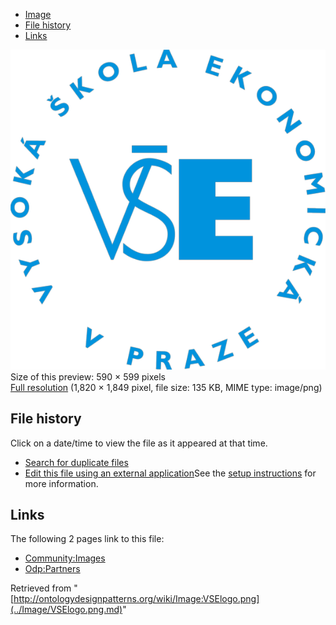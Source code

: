 * [Image](../Image/VSElogo.png.md#file)
* [File history](../Image/VSElogo.png.md#filehistory)
* [Links](../Image/VSElogo.png.md#filelinks)

[![Image:VSElogo.png](../images/thumb/d/d2/VSElogo.png/590px-VSElogo.png)](../../images/d/d2/VSElogo.png)  
Size of this preview: 590 × 599 pixels  
[Full resolution](../../images/d/d2/VSElogo.png)‎ (1,820 × 1,849 pixel, file size: 135 KB, MIME type: image/png)

## File history

Click on a date/time to view the file as it appeared at that time.



  
* [Search for duplicate files](http://ontologydesignpatterns.org/wiki/Special:FileDuplicateSearch/VSElogo.png "Special:FileDuplicateSearch/VSElogo.png")
* [Edit this file using an external application](http://ontologydesignpatterns.org/wiki/index.php?title=Image:VSElogo.png&action=edit&externaledit=true&mode=file "Image:VSElogo.png")See the [setup instructions](http://www.mediawiki.org/wiki/Manual:External_editors "http://www.mediawiki.org/wiki/Manual:External_editors") for more information.

## Links



The following 2 pages link to this file:


* [Community:Images](../Community/Images.md "Community:Images")
* [Odp:Partners](../Odp/Partners.md "Odp:Partners")


Retrieved from "[http://ontologydesignpatterns.org/wiki/Image:VSElogo.png](../Image/VSElogo.png.md)"